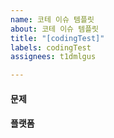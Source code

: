```yaml
---
name: 코테 이슈 템플릿
about: 코테 이슈 템플릿
title: "[codingTest]"
labels: codingTest
assignees: t1dmlgus

---
```


#### 문제


#### 플랫폼
